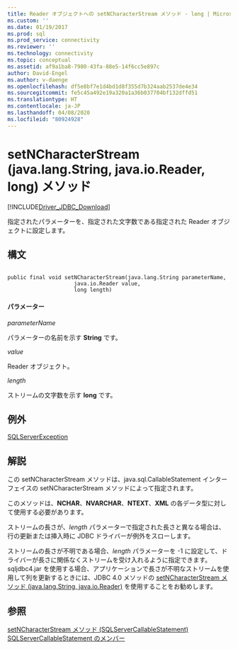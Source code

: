 ```yaml
---
title: Reader オブジェクトへの setNCharacterStream メソッド - long | Microsoft Docs
ms.custom: ''
ms.date: 01/19/2017
ms.prod: sql
ms.prod_service: connectivity
ms.reviewer: ''
ms.technology: connectivity
ms.topic: conceptual
ms.assetid: af9a1ba8-7980-43fa-88e5-14f6cc5e897c
author: David-Engel
ms.author: v-daenge
ms.openlocfilehash: df5e8bf7e1d4bd1d8f355d7b324aab2537de4e34
ms.sourcegitcommit: fe5c45a492e19a320a1a36b037704bf132dffd51
ms.translationtype: HT
ms.contentlocale: ja-JP
ms.lasthandoff: 04/08/2020
ms.locfileid: "80924928"
---
```

# <a name="setncharacterstream-method-javalangstring-javaioreader-long"></a>setNCharacterStream (java.lang.String, java.io.Reader, long) メソッド
[!INCLUDE[Driver_JDBC_Download](../../../includes/driver_jdbc_download.md)]

  指定されたパラメーターを、指定された文字数である指定された Reader オブジェクトに設定します。  
  
## <a name="syntax"></a>構文  
  
```  
  
public final void setNCharacterStream(java.lang.String parameterName,  
                     java.io.Reader value,  
                     long length)  
```  
  
#### <a name="parameters"></a>パラメーター  
 *parameterName*  
  
 パラメーターの名前を示す **String** です。  
  
 *value*  
  
 Reader オブジェクト。  
  
 *length*  
  
 ストリームの文字数を示す **long** です。  
  
## <a name="exceptions"></a>例外  
 [SQLServerException](../../../connect/jdbc/reference/sqlserverexception-class.md)  
  
## <a name="remarks"></a>解説  
 この setNCharacterStream メソッドは、java.sql.CallableStatement インターフェイスの setNCharacterStream メソッドによって指定されます。  
  
 このメソッドは、**NCHAR**、**NVARCHAR**、**NTEXT**、**XML** の各データ型に対して使用する必要があります。  
  
 ストリームの長さが、*length* パラメーターで指定された長さと異なる場合は、行の更新または挿入時に JDBC ドライバーが例外をスローします。  
  
 ストリームの長さが不明である場合、*length* パラメーターを -1 に設定して、ドライバーが長さに関係なくストリームを受け入れるように指定できます。 sqljdbc4.jar を使用する場合、アプリケーションで長さが不明なストリームを使用して列を更新するときには、JDBC 4.0 メソッドの [setNCharacterStream メソッド &#40;java.lang.String, java.io.Reader&#41;](../../../connect/jdbc/reference/setncharacterstream-method-java-lang-string-java-io-reader.md) を使用することをお勧めします。  
  
## <a name="see-also"></a>参照  
 [setNCharacterStream メソッド &#40;SQLServerCallableStatement&#41;](../../../connect/jdbc/reference/setncharacterstream-method-sqlservercallablestatement.md)   
 [SQLServerCallableStatement のメンバー](../../../connect/jdbc/reference/sqlservercallablestatement-members.md)  
  
  
